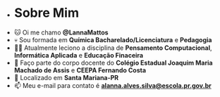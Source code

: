 - # Sobre Mim 
- 🐱 Oi me chamo **@LannaMattos** 
- 💀 Sou formada em **Química Bacharelado/Licenciatura** e **Pedagogia**
- 👩‍💻 Atualmente leciono a disciplina de **Pensamento Computacional**, **Informática Aplicada** e **Educação Finaceira**
- 🏫 Faço parte do corpo docente do **Colégio Estadual Joaquim Maria Machado de Assis** e **CEEPA Fernando Costa**
- 📍 Localizado em **Santa Mariana-PR**
- 📫 Meu e-mail para contato é **alanna.alves.silva@escola.pr.gov.br**
<!---
LannaMattos/LannaMattos is a ✨ special ✨ repository because its `README.md` (this file) appears on your GitHub profile.
You can click the Preview link to take a look at your changes.
--->
